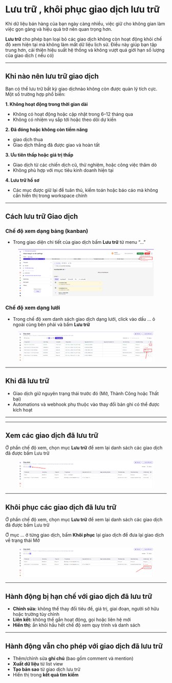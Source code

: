 # Lưu trữ , khôi phục giao dịch lưu trữ

Khi dữ liệu bán hàng của bạn ngày càng nhiều, việc giữ cho không gian làm việc gọn gàng và hiệu quả trở nên quan trọng hơn.

**Lưu trữ** cho phép bạn loại bỏ các giao dịch không còn hoạt động khỏi chế độ xem hiện tại mà không làm mất dữ liệu lịch sử. Điều này giúp bạn tập trung hơn, cải thiện hiệu suất hệ thống và không vượt quá giới hạn số lượng của giao dịch ( nếu có)

***

## Khi nào nên lưu trữ giao dịch

Bạn có thể lưu trữ bất kỳ giao dịchnào không còn được quản lý tích cực. Một số trường hợp phổ biến:

**1. Không hoạt động trong thời gian dài**

* Không có hoạt động hoặc cập nhật trong 6–12 tháng qua
* Không có nhiệm vụ sắp tới hoặc theo dõi dự kiến

**2. Đã đóng hoặc không còn tiềm năng**

* giao dịch thua&#x20;
* Giao dịch thắng đã được giao và hoàn tất

**3. Ưu tiên thấp hoặc giá trị thấp**

* Giao dịch từ các chiến dịch cũ, thử nghiệm, hoặc công việc thăm dò
* Không phù hợp với mục tiêu kinh doanh hiện tại

**4. Lưu trữ hồ sơ**

* Các mục được giữ lại để tuân thủ, kiểm toán hoặc báo cáo mà không cần hiển thị trong workspace chính

***

## Cách lưu trữ Giao dịch&#x20;

### Chế độ xem dạng bảng (kanban)&#x20;

* Trong giao diện chi tiết của giao dịch bấm **Lưu trữ** từ menu “...”&#x20;

<figure><img src="../../../.gitbook/assets/image (1) (1) (1).png" alt=""><figcaption></figcaption></figure>

### **Chế độ xem dạng lưới**&#x20;

* Trong chế độ xem danh sách giao dịch  dạng lưới, click vào dấu ... ỏ ngoài cùng bên phải và bấm **Lưu trữ**

<figure><img src="../../../.gitbook/assets/image (1) (1) (1) (1).png" alt=""><figcaption></figcaption></figure>

***

## Khi đã lưu trữ

* Giao dịch giữ nguyên trạng thái trước đó (Mở,  Thành Công hoặc Thất bại)
* Automations và webhook phụ thuộc vào thay đổi bản ghi có thể được kích hoạt

***

***

## Xem các giao dịch đã lưu trữ

Ở phần chế độ xem, chọn mục **Lưu trữ** để xem lại danh sách các giao dịch đã được bấm Lưu trữ&#x20;

<figure><img src="../../../.gitbook/assets/image (2) (1) (1).png" alt=""><figcaption></figcaption></figure>

***

## Khôi phục các giao dịch đã lưu trữ&#x20;

Ở phần chế độ xem, chọn mục **Lưu trữ** để xem lại danh sách các giao dịch đã được bấm Lưu trữ&#x20;

Ở mục ... ở từng giao dịch, bấm **Khôi phục** lại giao dịch để đưa lại giao dịch về trạng thái Mở

<figure><img src="../../../.gitbook/assets/image (4) (1).png" alt=""><figcaption></figcaption></figure>

***

## Hành động bị hạn chế với giao dịch đã lưu trữ

* **Chỉnh sửa:** không thể thay đổi tiêu đề, giá trị, giai đoạn, người sở hữu hoặc trường tùy chỉnh
* **Liên kết:** không thể gắn hoạt động, gọi hoặc liên hệ mới
* **Hiển thị:** ẩn khỏi hầu hết chế độ xem quy trình và danh sách

***

## Hành động vẫn cho phép với giao dịch đã lưu trữ

* Thêm/chỉnh sửa **ghi chú** (bao gồm comment và mention)
* **Xuất dữ liệu** từ list view
* **Tạo bản sao** từ giao dịch lưu trữ
* Hiển thị trong **kết quả tìm kiếm**
